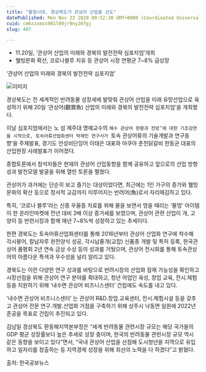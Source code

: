 ```yaml
---
title: "물멍시대, 경상북도가 관상어 산업을 선도"
datePublished: Mon Nov 23 2020 09:52:30 GMT+0000 (Coordinated Universal Time)
cuid: cm6zzxmzs001l09jr9ny26fgj
slug: 407

---
```



- 11.20일, ‘관상어 산업의 미래와 경북의 발전전략 심포지엄’개최
- 웰빙문화 확산, 코로나블루 치유 등 관상어 시장 연평균 7~8% 급성장

‘관상어 산업의 미래와 경북의 발전전략 심포지엄’

![이미지](https://cdn.hashnode.com/res/hashnode/image/upload/v1739248974728/f1984122-f616-4d17-ac3b-e952789a410a.jpeg)

경상북도는 전 세계적인 반려동물 성장세에 발맞춰 관상어 산업을 미래 유망산업으로 육성하기 위해 20일 ‘관상어(觀賞魚) 산업의 미래와 경북의 발전전략 심포지엄’을 개최했다.

이날 심포지엄에서는 노 섬 제주대 명예교수의 `해수 관상어 현황과 전망’에 대한 기조강연을 시작으로, 토속어류산업화센터 박재민 연구사가 `토속 관상어류의 기술개발과 연구동향’을 주제발표, 경기도 안성비단잉어 이태은 대표와 아쿠아 춘천닭갈비 한동균 대표의 산업현장 사례발표가 이어졌다.

종합토론에서 참석자들은 현재의 관상어 산업동향을 함께 공유하고 앞으로의 산업 방향성과 발전모델 발굴을 위해 열띤 토론을 펼쳤다.

관상어가 과거에는 단순히 보고 즐기는 대상이었다면, 최근에는 1인 가구의 증가와 웰빙문화의 확산 등으로 정서적 교감까지 이루어지는 반려어(魚)로서 자리매김하고 있다.

특히, ‘코로나 블루’라는 신종 우울증 치료를 위해 물을 보면서 멍을 때리는 ‘물멍’ 아이템이 한 온라인마켓에 전년 대비 2배 이상 증가세를 보였으며, 관상어 관련 산업이 개, 고양이 등 반련시장과 함께 매년 7~8%씩 성장하고 있는 추세이다.

한편 경북도는 토속어류산업화센터를 통해 2016년부터 관상어 산업화 연구에 착수해 각시붕어, 칼납자루 완전양식 성공, 각시납줄개(교잡) 신품종 개발 및 특허 등록, 한국관상어 품평회 2년 연속 금상 수상 등의 성과를 거뒀으며, 관상어 전시회를 통해 토속관상어의 아름다운 특색과 우수성을 널리 알리고 있다.

경북도는 이런 다양한 연구 성과를 바탕으로 반려시장의 산업화 잠재 가능성을 확인하고 시장선점을 위해 관상어 연구 분야를 확대하고, 청년 어업인 육성, 창업 교육, 전시․체험 등을 지원하기 위해 ‘내수면 관상어 비즈니스센터’ 건립에도 속도를 내고 있다.

‘내수면 관상어 비즈니스센터’ 는 관상어 R&D․창업․교육센터, 전시․체험시설 등을 갖추고 관상어 전문 연구․개발․산업화 거점을 구축하기 위해 상주시 낙동면 일원에 2022년 준공을 목표로 건립이 추진되고 있다.

김남일 경상북도 환동해지역본부장은 “세계 반려동물 관련시장 규모는 해당 국가들의 GDP 평균 성장률보다 높은 추세로 성장 중이며, 한국의 반려동물 관련시장 규모 역시 같은 동향을 보이고 있다”면서, “국내 관상어 산업을 선점해 도시청년을 지역으로 유입하고 일자리를 창출하는 등 지역경제 성장을 위해 최선의 노력을 다 하겠다”고 밝혔다.

출처: 한국공보뉴스
